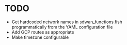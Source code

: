 # TODO

- Get hardcoded network names in sdwan_functions.fish programmatically from
  the YAML configuration file
- Add GCP routes as appropriate
- Make timezone configurable
